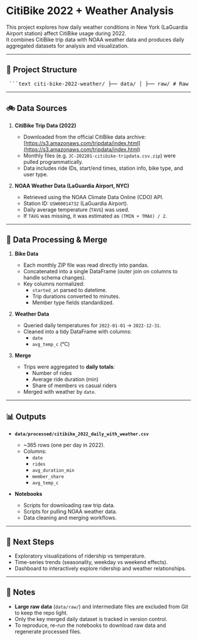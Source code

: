 # CitiBike 2022 + Weather Analysis

This project explores how daily weather conditions in New York (LaGuardia Airport station) affect CitiBike usage during 2022.  
It combines CitiBike trip data with NOAA weather data and produces daily aggregated datasets for analysis and visualization.

---

## 📂 Project Structure

<pre> ```text citi-bike-2022-weather/ ├── data/ │ ├── raw/ # Raw trip and weather files (ignored in git) │ └── processed/ # Cleaned & merged datasets (only key file tracked) ├── notebooks/ # Jupyter notebooks for downloading, cleaning, merging ├── reports/ # Visualizations and summary outputs ├── README.md # Project documentation └── .gitignore # Ignore rules for large data ``` </pre>

---

## 🚲 Data Sources

1. **CitiBike Trip Data (2022)**  
   - Downloaded from the official CitiBike data archive:  
     [https://s3.amazonaws.com/tripdata/index.html](https://s3.amazonaws.com/tripdata/index.html)  
   - Monthly files (e.g. `JC-202201-citibike-tripdata.csv.zip`) were pulled programmatically.  
   - Data includes ride IDs, start/end times, station info, bike type, and user type.

2. **NOAA Weather Data (LaGuardia Airport, NYC)**  
   - Retrieved using the NOAA Climate Data Online (CDO) API.  
   - Station ID: `USW00014732` (LaGuardia Airport).  
   - Daily average temperature (`TAVG`) was used.  
   - If `TAVG` was missing, it was estimated as `(TMIN + TMAX) / 2`.

---

## 🔗 Data Processing & Merge

1. **Bike Data**  
   - Each monthly ZIP file was read directly into pandas.  
   - Concatenated into a single DataFrame (outer join on columns to handle schema changes).  
   - Key columns normalized:
     - `started_at` parsed to datetime.
     - Trip durations converted to minutes.
     - Member type fields standardized.

2. **Weather Data**  
   - Queried daily temperatures for `2022-01-01` → `2022-12-31`.  
   - Cleaned into a tidy DataFrame with columns:
     - `date`
     - `avg_temp_c` (°C)

3. **Merge**  
   - Trips were aggregated to **daily totals**:
     - Number of rides
     - Average ride duration (min)
     - Share of members vs casual riders  
   - Merged with weather by `date`.

---

## 📊 Outputs

- **`data/processed/citibike_2022_daily_with_weather.csv`**  
  - ~365 rows (one per day in 2022).  
  - Columns:
    - `date`
    - `rides`
    - `avg_duration_min`
    - `member_share`
    - `avg_temp_c`

- **Notebooks**  
  - Scripts for downloading raw trip data.
  - Scripts for pulling NOAA weather data.
  - Data cleaning and merging workflows.

---

## 🚀 Next Steps

- Exploratory visualizations of ridership vs temperature.
- Time-series trends (seasonality, weekday vs weekend effects).
- Dashboard to interactively explore ridership and weather relationships.

---

## 🔑 Notes

- **Large raw data** (`data/raw/`) and intermediate files are excluded from Git to keep the repo light.  
- Only the key merged daily dataset is tracked in version control.  
- To reproduce, re-run the notebooks to download raw data and regenerate processed files.
